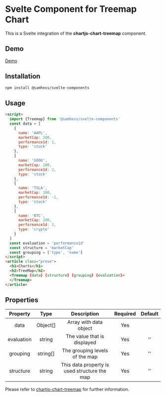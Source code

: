 # Svelte Component for Treemap Chart

This is a Svelte integration of the **chartjs-chart-treemap** component.

## Demo
[Demo](https://svelte-components-black.vercel.app/components/charts)

## Installation
```bash
npm install @samhess/svelte-components
```

## Usage 
```html
<script>
  import {Treemap} from '@samhess/svelte-components'
  const data = [
    {
      name: 'AAPL',
      marketCap: 200,
      performance1d: 1,
      type: 'stock'
    },
    {
      name: 'GOOG',
      marketCap: 200,
      performance1d: 2,
      type: 'stock'
    },
    {
      name: 'TSLA',
      marketCap: 100,
      performance1d: -1,
      type: 'stock'
    },
    {
      name: 'BTC',
      marketCap: 200,
      performance1d: 3,
      type: 'crypto'
    }
  ]
  const evaluation = 'performance1d'
  const structure = 'marketCap'
  const grouping = ['type', 'name']
</script>
<article class="prose">
  <h1>Charts</h1>
  <h2>TreeMap</h2>
  <Treemap {data} {structure} {grouping} {evaluation}>
  </Treemap>
</article>
```

## Properties

| Property      | Type     | Description                                    | Required | Default |
| :------:      | :---:    | :---------:                                    | :------: | :-----: |
| data          | Object[] | Array with data object                         | Yes      |         |
| evaluation    | string   | The value that is displayed                    | Yes      | ''      |
| grouping      | string[] | The grouping levels of the map                 | Yes      | ''      |
| structure     | string   | This data property is used structure the map   | Yes      | ''      |

Please refer to [chartjs-chart-treemap](https://chartjs-chart-treemap.pages.dev/) for further information.